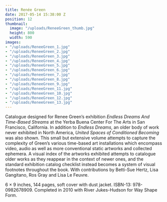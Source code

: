 ```yaml
---
title: Renée Green
date: 2017-05-14 15:38:00 Z
position: 12
thumbnail:
  image: "/uploads/ReneeGreen_thumb.jpg"
  height: 800
  width: 590
images:
- "/uploads/ReneeGreen_1.jpg"
- "/uploads/ReneeGreen_2.jpg"
- "/uploads/ReneeGreen_3.jpg"
- "/uploads/ReneeGreen_4.jpg"
- "/uploads/ReneeGreen_5.jpg"
- "/uploads/ReneeGreen_6.jpg"
- "/uploads/ReneeGreen_7.jpg"
- "/uploads/ReneeGreen_8.jpg"
- "/uploads/ReneeGreen_9.jpg"
- "/uploads/ReneeGreen_11.jpg"
- "/uploads/ReneeGreen_10.jpg"
- "/uploads/ReneeGreen_12.jpg"
- "/uploads/ReneeGreen_13.jpg"
---
```


Catalogue designed for Renee Green’s exhibition *Endless Dreams And Time-Based Streams* at the Yerba Buena Center For The Arts in San Francisco, California. In addition to *Endless Dreams*, an older body of work never exhibited in North America, *United Spaces of Conditioned Becoming* was also shown. This small but extensive volume attempts to capture the complexity of Green’s various time-based art installations which encompass video, audio as well as more conventional static artworks and collected ephemera. A visual index of the artworks exhibited attempts to catalogue older works as they reappear in the context of newer ones, and the standard exhibition catalog checklist instead becomes a system of visual footnotes throughout the book. With contributions by Betti-Sue Hertz, Lisa Gangitano, Ros Gray and Lisa Le Feuvre. 

6 × 9 inches, 144 pages, soft cover with dust jacket. ISBN-13: 978-0982678909. Completed in 2010 with River Jukes-Hudson for Way Shape Form. 